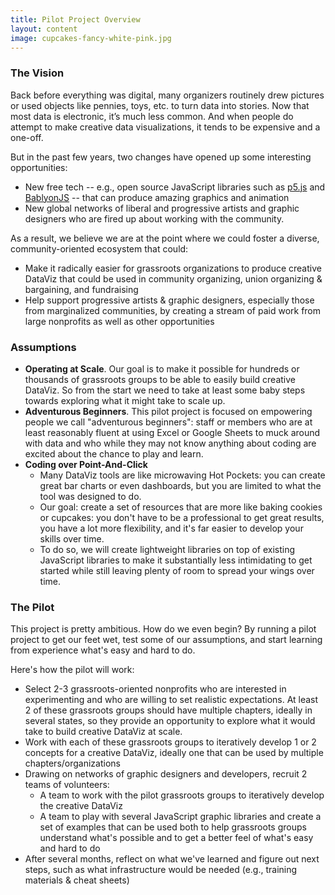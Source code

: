 ```yaml
---
title: Pilot Project Overview
layout: content
image: cupcakes-fancy-white-pink.jpg
---
```


### The Vision 

Back before everything was digital, many organizers routinely drew pictures or used objects like pennies, toys, etc. to turn data into stories. Now that most data is electronic, it’s much less common. And when people do attempt to make creative data visualizations, it tends to be expensive and a one-off.

But in the past few years, two changes have opened up some interesting opportunities:
- New free tech -- e.g., open source JavaScript libraries such as [p5.js](https://p5js.org/) and [BablyonJS](https://www.babylonjs.com/) -- that can produce amazing graphics and animation
- New global networks of liberal and progressive artists and graphic designers who are fired up about working with the community. 

As a result, we believe we are at the point where we could foster a diverse, community-oriented  ecosystem that could:
- Make it radically easier for grassroots organizations to produce creative DataViz that could be used in community organizing, union organizing & bargaining, and fundraising
- Help support progressive artists & graphic designers, especially those from marginalized communities, by creating a stream of paid work from large nonprofits as well as other opportunities 

### Assumptions
- __Operating at Scale__. Our goal is to make it possible for hundreds or thousands of grassroots groups to be able to easily build creative DataViz. So from the start we need to  take at least some  baby steps towards exploring what it might take to scale up.
- __Adventurous Beginners__. This pilot project is focused on empowering people we call "adventurous beginners":  staff or members who are at least reasonably fluent at using Excel or Google Sheets to muck around with data and who while they may not know anything about coding are excited about the chance to play and learn.
- __Coding over Point-And-Click__
  - Many DataViz tools are like microwaving Hot Pockets: you can create great bar charts or even dashboards, but you are limited to what the tool was designed to do. 
  - Our goal: create a set of resources that are more like baking cookies or cupcakes: you don't have to be a professional to get great results, you have a lot more flexibility, and it's far easier to develop your skills over time.  
  - To do so, we will create lightweight libraries on top of existing JavaScript libraries to make it substantially less intimidating to get started while still leaving plenty of room to spread your wings over time.

### The Pilot

This project is pretty ambitious. How do we even begin?  By running a pilot project to get our feet wet, test some of our assumptions, and start learning from experience what's easy and hard to do.

Here's how the pilot will work:

- Select 2-3 grassroots-oriented nonprofits who are interested in experimenting and who are willing to set realistic expectations. At least 2 of these grassroots groups should have multiple chapters, ideally in several states, so they provide an opportunity to explore what it would take to build creative DataViz at scale.
- Work with each of these grassroots groups to iteratively develop 1 or 2 concepts for a creative DataViz, ideally one that can be used by multiple chapters/organizations
- Drawing on networks of graphic designers and developers, recruit 2 teams of volunteers:
  - A team to work with the pilot  grassroots groups to iteratively develop the creative  DataViz
  - A team to play with several JavaScript graphic libraries and create a set of examples that can be used both to help grassroots groups understand what's possible and to get a better feel of what's easy and hard to do
- After several months, reflect on what we've learned and figure out next steps, such as what infrastructure would be needed (e.g., training materials & cheat sheets)
